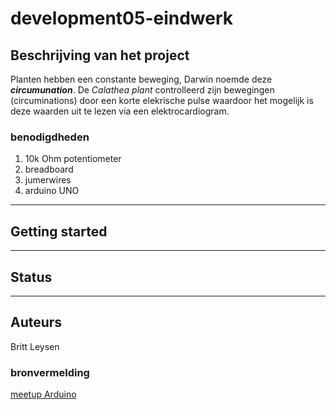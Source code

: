 # development05-eindwerk

## Beschrijving van het project

Planten hebben een constante beweging, Darwin noemde deze ***circumunation***. De *Calathea plant* controlleerd zijn bewegingen (circuminations) door een korte elekrische pulse waardoor het mogelijk is deze waarden uit te lezen via een elektrocardiogram. 

### benodigdheden
1. 10k Ohm potentiometer
2. breadboard
3. jumerwires
4. arduino UNO

---

## Getting started

---

## Status

---

## Auteurs
Britt Leysen

### bronvermelding
[meetup Arduino](https://github.com/andreluiz1987/MeetupArduino)

